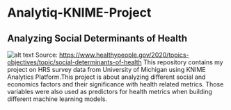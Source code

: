 # Analytiq-KNIME-Project

## Analyzing Social Determinants of Health
![alt text](https://www.healthypeople.gov/sites/default/files/SDOH.png)
Source: https://www.healthypeople.gov/2020/topics-objectives/topic/social-determinants-of-health
This repository contains my project on HRS survey data from University of Michigan using KNIME Analytics Platform.This project is about analyzing different social and economics factors and their significance with health related metrics. Those variables were also used as predictors for health metrics when building different machine learning models.
